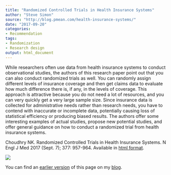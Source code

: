 ```yaml
---
title: "Randomized Controlled Trials in Health Insurance Systems"
author: "Steve Simon"
source: "http://blog.pmean.com/health-insurance-systems/"
date: "2017-09-20"
categories:
- Recommendation
tags:
- Randomization
- Research design
output: html_document
---
```


While researchers often use data from health insurance systems to conduct observational studies, the authors of this research paper point out that you can also conduct randomized trials as well. You can randomly assign different levels of insurance coverage and then get claims data to evaluate how much difference there is, if any, in the levels of coverage. This approach is attractive because you do not need a lot of resources, and you can very quickly get a very large sample size. Since insurance data is collected for administrative needs rather than research needs, you have to contend with inaccurate or incomplete data, potentially causing loss of statistical efficiency or producing biased results. The authors offer some interesting examples of actual studies, propose new potential studies, and offer general guidance on how to conduct a randomized trial from health insurance systems.

<!---More--->

Choudhry NK. Randomized Controlled Trials in Health Insurance Systems. N Engl J Med 2017 (Sept. 7); 377: 957-964. Available in [html format][chou1].

[chou1]: http://www.nejm.org/doi/full/10.1056/NEJMra1510058

![](http://www.pmean.com/new-images/17/health-insurance-systems01.png)

You can find an [earlier version][sim1] of this page on my [blog][sim2].

[sim1]: http://blog.pmean.com/health-insurance-systems/
[sim2]: http://blog.pmean.com
